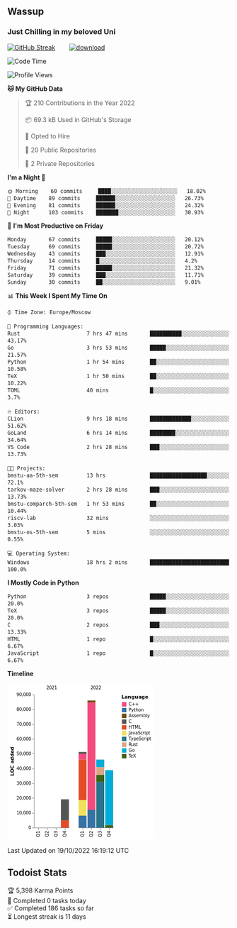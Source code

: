 ## Wassup 
### Just Chilling in my beloved Uni 

<!--
-->

[![GitHub Streak](http://github-readme-streak-stats.herokuapp.com?user=archeoss&theme=shades-of-purple&hide_border=true&date_format=j%20M%5B%20Y%5D)](https://git.io/streak-stats)&nbsp;&nbsp;&nbsp;&nbsp;&nbsp;&nbsp;&nbsp;&nbsp;[![download](https://user-images.githubusercontent.com/68448737/147796309-d8b65b1d-4dde-40d9-b03a-2b42aaa6cd43.jpeg)
](http://bmstu.ru/)

<!--START_SECTION:waka-->
![Code Time](http://img.shields.io/badge/Code%20Time-629%20hrs%2023%20mins-blue)

![Profile Views](http://img.shields.io/badge/Profile%20Views-3-blue)

**🐱 My GitHub Data** 

> 🏆 210 Contributions in the Year 2022
 > 
> 📦 69.3 kB Used in GitHub's Storage 
 > 
> 💼 Opted to Hire
 > 
> 📜 20 Public Repositories 
 > 
> 🔑 2 Private Repositories  
 > 
**I'm a Night 🦉** 

```text
🌞 Morning    60 commits     ████░░░░░░░░░░░░░░░░░░░░░   18.02% 
🌆 Daytime    89 commits     ██████░░░░░░░░░░░░░░░░░░░   26.73% 
🌃 Evening    81 commits     ██████░░░░░░░░░░░░░░░░░░░   24.32% 
🌙 Night      103 commits    ███████░░░░░░░░░░░░░░░░░░   30.93%

```
📅 **I'm Most Productive on Friday** 

```text
Monday       67 commits     █████░░░░░░░░░░░░░░░░░░░░   20.12% 
Tuesday      69 commits     █████░░░░░░░░░░░░░░░░░░░░   20.72% 
Wednesday    43 commits     ███░░░░░░░░░░░░░░░░░░░░░░   12.91% 
Thursday     14 commits     █░░░░░░░░░░░░░░░░░░░░░░░░   4.2% 
Friday       71 commits     █████░░░░░░░░░░░░░░░░░░░░   21.32% 
Saturday     39 commits     ███░░░░░░░░░░░░░░░░░░░░░░   11.71% 
Sunday       30 commits     ██░░░░░░░░░░░░░░░░░░░░░░░   9.01%

```


📊 **This Week I Spent My Time On** 

```text
⌚︎ Time Zone: Europe/Moscow

💬 Programming Languages: 
Rust                     7 hrs 47 mins       ██████████░░░░░░░░░░░░░░░   43.17% 
Go                       3 hrs 53 mins       █████░░░░░░░░░░░░░░░░░░░░   21.57% 
Python                   1 hr 54 mins        ██░░░░░░░░░░░░░░░░░░░░░░░   10.58% 
TeX                      1 hr 50 mins        ██░░░░░░░░░░░░░░░░░░░░░░░   10.22% 
TOML                     40 mins             █░░░░░░░░░░░░░░░░░░░░░░░░   3.7%

🔥 Editors: 
CLion                    9 hrs 18 mins       █████████████░░░░░░░░░░░░   51.62% 
GoLand                   6 hrs 14 mins       ████████░░░░░░░░░░░░░░░░░   34.64% 
VS Code                  2 hrs 28 mins       ███░░░░░░░░░░░░░░░░░░░░░░   13.73%

🐱‍💻 Projects: 
bmstu-aa-5th-sem         13 hrs              ██████████████████░░░░░░░   72.1% 
tarkov-maze-solver       2 hrs 28 mins       ███░░░░░░░░░░░░░░░░░░░░░░   13.73% 
bmstu-comparch-5th-sem   1 hr 53 mins        ██░░░░░░░░░░░░░░░░░░░░░░░   10.44% 
riscv-lab                32 mins             ░░░░░░░░░░░░░░░░░░░░░░░░░   3.03% 
bmstu-os-5th-sem         5 mins              ░░░░░░░░░░░░░░░░░░░░░░░░░   0.55%

💻 Operating System: 
Windows                  18 hrs 2 mins       █████████████████████████   100.0%

```

**I Mostly Code in Python** 

```text
Python                   3 repos             █████░░░░░░░░░░░░░░░░░░░░   20.0% 
TeX                      3 repos             █████░░░░░░░░░░░░░░░░░░░░   20.0% 
C                        2 repos             ███░░░░░░░░░░░░░░░░░░░░░░   13.33% 
HTML                     1 repo              █░░░░░░░░░░░░░░░░░░░░░░░░   6.67% 
JavaScript               1 repo              █░░░░░░░░░░░░░░░░░░░░░░░░   6.67%

```


**Timeline**

![Chart not found](https://raw.githubusercontent.com/archeoss/archeoss/master/charts/bar_graph.png) 


 Last Updated on 19/10/2022 16:19:12 UTC
<!--END_SECTION:waka-->

## Todoist Stats

<!-- TODO-IST:START -->
🏆  5,398 Karma Points           
🌸  Completed 0 tasks today           
✅  Completed 186 tasks so far           
⏳  Longest streak is 11 days
<!-- TODO-IST:END -->
